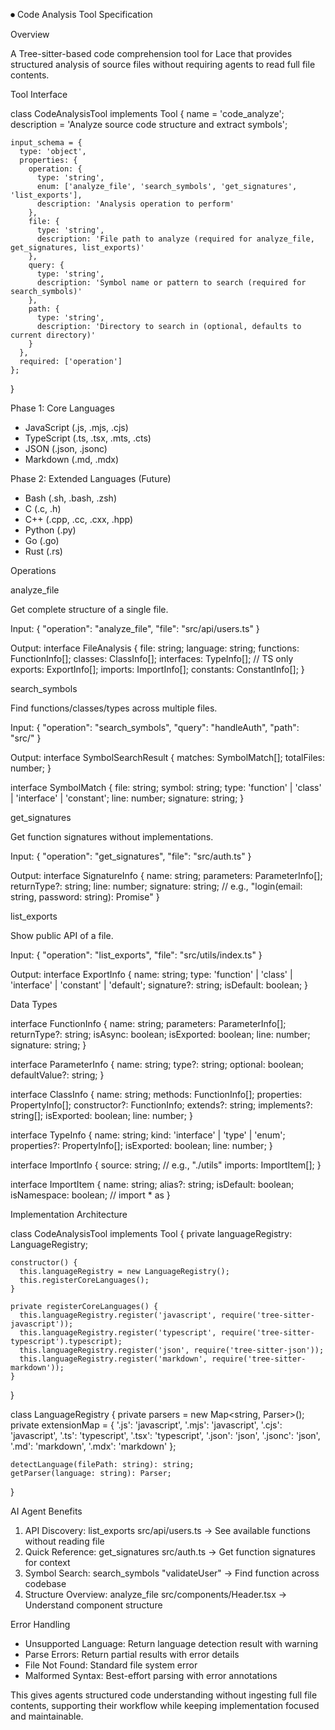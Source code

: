 ⏺ Code Analysis Tool Specification

  Overview

  A Tree-sitter-based code comprehension tool for Lace that provides structured analysis of source files without requiring agents to read full file contents.

  Tool Interface

  class CodeAnalysisTool implements Tool {
    name = 'code_analyze';
    description = 'Analyze source code structure and extract symbols';

    input_schema = {
      type: 'object',
      properties: {
        operation: {
          type: 'string',
          enum: ['analyze_file', 'search_symbols', 'get_signatures', 'list_exports'],
          description: 'Analysis operation to perform'
        },
        file: {
          type: 'string',
          description: 'File path to analyze (required for analyze_file, get_signatures, list_exports)'
        },
        query: {
          type: 'string',
          description: 'Symbol name or pattern to search (required for search_symbols)'
        },
        path: {
          type: 'string',
          description: 'Directory to search in (optional, defaults to current directory)'
        }
      },
      required: ['operation']
    };
  }

  Phase 1: Core Languages

  - JavaScript (.js, .mjs, .cjs)
  - TypeScript (.ts, .tsx, .mts, .cts)
  - JSON (.json, .jsonc)
  - Markdown (.md, .mdx)

  Phase 2: Extended Languages (Future)

  - Bash (.sh, .bash, .zsh)
  - C (.c, .h)
  - C++ (.cpp, .cc, .cxx, .hpp)
  - Python (.py)
  - Go (.go)
  - Rust (.rs)

  Operations

  analyze_file

  Get complete structure of a single file.

  Input:
  {
    "operation": "analyze_file",
    "file": "src/api/users.ts"
  }

  Output:
  interface FileAnalysis {
    file: string;
    language: string;
    functions: FunctionInfo[];
    classes: ClassInfo[];
    interfaces: TypeInfo[];  // TS only
    exports: ExportInfo[];
    imports: ImportInfo[];
    constants: ConstantInfo[];
  }

  search_symbols

  Find functions/classes/types across multiple files.

  Input:
  {
    "operation": "search_symbols",
    "query": "handleAuth",
    "path": "src/"
  }

  Output:
  interface SymbolSearchResult {
    matches: SymbolMatch[];
    totalFiles: number;
  }

  interface SymbolMatch {
    file: string;
    symbol: string;
    type: 'function' | 'class' | 'interface' | 'constant';
    line: number;
    signature: string;
  }

  get_signatures

  Get function signatures without implementations.

  Input:
  {
    "operation": "get_signatures",
    "file": "src/auth.ts"
  }

  Output:
  interface SignatureInfo {
    name: string;
    parameters: ParameterInfo[];
    returnType?: string;
    line: number;
    signature: string;  // e.g., "login(email: string, password: string): Promise<User>"
  }

  list_exports

  Show public API of a file.

  Input:
  {
    "operation": "list_exports",
    "file": "src/utils/index.ts"
  }

  Output:
  interface ExportInfo {
    name: string;
    type: 'function' | 'class' | 'interface' | 'constant' | 'default';
    signature?: string;
    isDefault: boolean;
  }

  Data Types

  interface FunctionInfo {
    name: string;
    parameters: ParameterInfo[];
    returnType?: string;
    isAsync: boolean;
    isExported: boolean;
    line: number;
    signature: string;
  }

  interface ParameterInfo {
    name: string;
    type?: string;
    optional: boolean;
    defaultValue?: string;
  }

  interface ClassInfo {
    name: string;
    methods: FunctionInfo[];
    properties: PropertyInfo[];
    constructor?: FunctionInfo;
    extends?: string;
    implements?: string[];
    isExported: boolean;
    line: number;
  }

  interface TypeInfo {
    name: string;
    kind: 'interface' | 'type' | 'enum';
    properties?: PropertyInfo[];
    isExported: boolean;
    line: number;
  }

  interface ImportInfo {
    source: string;  // e.g., "./utils"
    imports: ImportItem[];
  }

  interface ImportItem {
    name: string;
    alias?: string;
    isDefault: boolean;
    isNamespace: boolean;  // import * as
  }

  Implementation Architecture

  class CodeAnalysisTool implements Tool {
    private languageRegistry: LanguageRegistry;

    constructor() {
      this.languageRegistry = new LanguageRegistry();
      this.registerCoreLanguages();
    }

    private registerCoreLanguages() {
      this.languageRegistry.register('javascript', require('tree-sitter-javascript'));
      this.languageRegistry.register('typescript', require('tree-sitter-typescript').typescript);
      this.languageRegistry.register('json', require('tree-sitter-json'));
      this.languageRegistry.register('markdown', require('tree-sitter-markdown'));
    }
  }

  class LanguageRegistry {
    private parsers = new Map<string, Parser>();
    private extensionMap = {
      '.js': 'javascript', '.mjs': 'javascript', '.cjs': 'javascript',
      '.ts': 'typescript', '.tsx': 'typescript',
      '.json': 'json', '.jsonc': 'json',
      '.md': 'markdown', '.mdx': 'markdown'
    };

    detectLanguage(filePath: string): string;
    getParser(language: string): Parser;
  }

  AI Agent Benefits

  1. API Discovery: list_exports src/api/users.ts → See available functions without reading file
  2. Quick Reference: get_signatures src/auth.ts → Get function signatures for context
  3. Symbol Search: search_symbols "validateUser" → Find function across codebase
  4. Structure Overview: analyze_file src/components/Header.tsx → Understand component structure

  Error Handling

  - Unsupported Language: Return language detection result with warning
  - Parse Errors: Return partial results with error details
  - File Not Found: Standard file system error
  - Malformed Syntax: Best-effort parsing with error annotations

  This gives agents structured code understanding without ingesting full file contents, supporting their workflow while keeping implementation focused and maintainable.